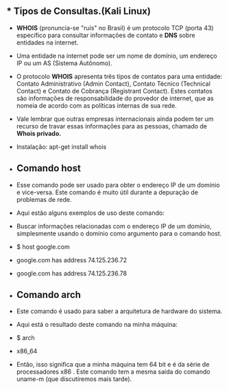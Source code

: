 ## * Tipos de Consultas.(Kali Linux)
* **WHOIS** (pronuncia-se "ruís" no Brasil) é um protocolo TCP (porta 43) específico para consultar informações de contato e **DNS** sobre entidades na internet.
* Uma entidade na internet pode ser um nome de domínio, um endereço IP ou um AS (Sistema Autônomo).
* O protocolo **WHOIS** apresenta três tipos de contatos para uma entidade: Contato Administrativo (Admin Contact), Contato Técnico (Technical Contact) e Contato de Cobrança (Registrant Contact). Estes contatos são informações de responsabilidade do provedor de internet, que as nomeia de acordo com as políticas internas de sua rede.
* Vale lembrar que outras empresas internacionais ainda podem ter um recurso de travar essas informações para as pessoas, chamado de **Whois privado.**
* Instalação: apt-get install whois

* ## **Comando host**
* Esse comando pode ser usado para obter o endereço IP de um domínio e vice-versa. Este comando é muito útil durante a depuração de problemas de rede.
* Aqui estão alguns exemplos de uso deste comando:
* Buscar informações relacionadas com o endereço IP de um domínio, simplesmente usando o domínio como argumento para o comando host.
* $ host google.com
* google.com has address 74.125.236.72
* google.com has address 74.125.236.78
* ## **Comando arch**
* Este comando é usado para saber a arquitetura de hardware do sistema.
* Aqui está o resultado deste comando na minha máquina:
* $ arch
* x86_64
* Então, isso significa que a minha máquina tem 64 bit e é da série de processadores x86 . Este comando tem a mesma saída do comando uname-m (que discutiremos mais tarde).
